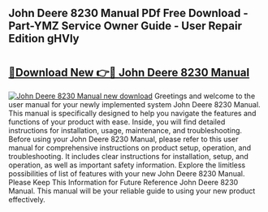 ## John Deere 8230 Manual PDf Free Download - Part-YMZ Service Owner Guide - User Repair Edition gHVly

# <h2><a href="http://bc93271.oget.top/?id=John+Deere+8230+Manual">🔗Download New 👉🔴 John Deere 8230 Manual</a></h2>

[![John Deere 8230 Manual new download](https://i.imgur.com/5g1atiW.png)](http://bc93271.oget.top/?id=John+Deere+8230+Manual)
Greetings and welcome to the user manual for your newly implemented system John Deere 8230 Manual. This manual is specifically designed to help you navigate the features and functions of your product with ease. Inside, you will find detailed instructions for installation, usage, maintenance, and troubleshooting. Before using your John Deere 8230 Manual, please refer to this user manual for comprehensive instructions on product setup, operation, and troubleshooting. It includes clear instructions for installation, setup, and operation, as well as important safety information. Explore the limitless possibilities of list of features with your new John Deere 8230 Manual. Please Keep This Information for Future Reference John Deere 8230 Manual. This manual will be your reliable guide to using your new product effectively.
